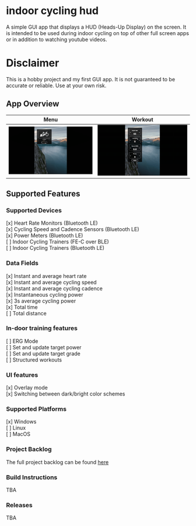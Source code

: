 # indoor cycling hud

A simple GUI app that displays a HUD (Heads-Up Display) on the screen.
It is intended to be used during indoor cycling on top of other full screen apps or in addition to watching youtube
videos.

# Disclaimer

This is a hobby project and my first GUI app. It is not guaranteed to be accurate or reliable. Use at your own risk.

## App Overview

|            Menu             |         Workout         |
:---------------------------:|:-----------------------:
| ![x](_docs/select_menu.gif) | ![x](_docs/workout.gif) |

## Supported Features

### Supported Devices

[x] Heart Rate Monitors (Bluetooth LE) \
[x] Cycling Speed and Cadence Sensors (Bluetooth LE) \
[x] Power Meters (Bluetooth LE) \
[ ] Indoor Cycling Trainers (FE-C over BLE) \
[ ] Indoor Cycling Trainers (Bluetooth LE)

### Data Fields

[x] Instant and average heart rate \
[x] Instant and average cycling speed \
[x] Instant and average cycling cadence \
[x] Instantaneous cycling power \
[x] 3s average cycling power \
[x] Total time \
[ ] Total distance

### In-door training features

[ ] ERG Mode \
[ ] Set and update target power \
[ ] Set and update target grade \
[ ] Structured workouts

### UI features

[x] Overlay mode \
[x] Switching between dark/bright color schemes

### Supported Platforms

[x] Windows \
[ ] Linux \
[ ] MacOS

### Project Backlog

The full project backlog can be found [here](BACKLOG.md)

### Build Instructions

TBA

### Releases

TBA
